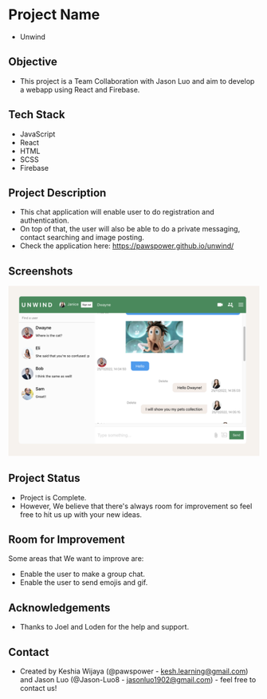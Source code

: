 # Project Name
- Unwind

## Objective
- This project is a Team Collaboration with Jason Luo and aim to develop a webapp using React and Firebase.

## Tech Stack
- JavaScript
- React
- HTML
- SCSS
- Firebase

## Project Description
- This chat application will enable user to do registration and authentication.
- On top of that, the user will also be able to do a private messaging, contact searching and image posting.
- Check the application here: https://pawspower.github.io/unwind/

## Screenshots
![](public/images/ss1.png)

## Project Status
- Project is Complete.
- However, We believe that there's always room for improvement so feel free to hit us up with your new ideas.

## Room for Improvement
Some areas that We want to improve are:
- Enable the user to make a group chat.
- Enable the user to send emojis and gif.

## Acknowledgements
- Thanks to Joel and Loden for the help and support.

## Contact
- Created by Keshia Wijaya (@pawspower - kesh.learning@gmail.com) and Jason Luo (@Jason-Luo8 - jasonluo1902@gmail.com) - feel free to contact us!






